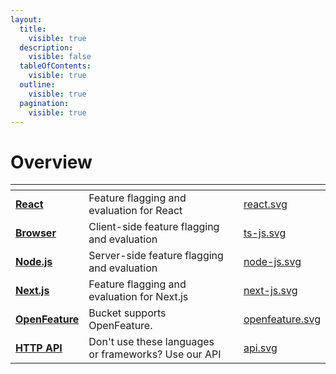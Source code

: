 ```yaml
---
layout:
  title:
    visible: true
  description:
    visible: false
  tableOfContents:
    visible: true
  outline:
    visible: true
  pagination:
    visible: true
---
```


# Overview

<table data-view="cards"><thead><tr><th></th><th></th><th></th><th data-hidden data-card-cover data-type="files"></th></tr></thead><tbody><tr><td><a href="../sdk-docs/@bucketco/react-sdk/"><strong>React</strong></a></td><td>Feature flagging and evaluation for React</td><td></td><td><a href="../.gitbook/assets/react.svg">react.svg</a></td></tr><tr><td><a href="../sdk-docs/@bucketco/browser-sdk/"><strong>Browser</strong></a></td><td>Client-side feature flagging and evaluation</td><td></td><td><a href="../.gitbook/assets/ts-js.svg">ts-js.svg</a></td></tr><tr><td><a href="../sdk-docs/@bucketco/node-sdk/"><strong>Node.js</strong></a></td><td>Server-side feature flagging and evaluation</td><td></td><td><a href="../.gitbook/assets/node-js.svg">node-js.svg</a></td></tr><tr><td><a href="next.js.md"><strong>Next.js</strong></a></td><td>Feature flagging and evaluation for Next.js</td><td></td><td><a href="../.gitbook/assets/next-js.svg">next-js.svg</a></td></tr><tr><td><a href="openfeature.md"><strong>OpenFeature</strong></a></td><td>Bucket supports OpenFeature.</td><td></td><td><a href="../.gitbook/assets/openfeature.svg">openfeature.svg</a></td></tr><tr><td><a href="../api-1/http-api.md"><strong>HTTP API</strong></a></td><td>Don't use these languages or frameworks? Use our API</td><td></td><td><a href="../.gitbook/assets/api.svg">api.svg</a></td></tr></tbody></table>

###
